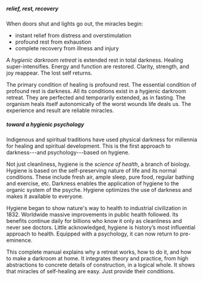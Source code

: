 ##### relief, rest, recovery

When doors shut and lights go out, the miracles begin:

- instant relief from distress and overstimulation
- profound rest from exhaustion
- complete recovery from illness and injury

A _hygienic darkroom retreat_ is extended rest in total darkness. Healing super-intensifies. Energy and function are restored. Clarity, strength, and joy reappear. The lost self returns.

The primary condition of healing is profound rest. The essential condition of profound rest is darkness. All its conditions exist in a hygienic darkroom retreat. They are perfected and temporarily extended, as in fasting. The organism heals itself autonomically of the worst wounds life deals us. The experience and result are reliable miracles.

##### toward a hygienic psychology

Indigenous and spiritual traditions have used physical darkness for millennia for healing and spiritual development. This is the first approach to darkness---and psychology---based on hygiene. 

Not just cleanliness, hygiene is the _science of health_, a branch of biology. Hygiene is based on the self-preserving nature of life and its normal conditions. These include fresh air, ample sleep, pure food, regular bathing and exercise, etc. Darkness enables the application of hygiene to the organic system of the psyche. Hygiene optimizes the use of darkness and makes it available to everyone.

Hygiene began to show nature's way to health to industrial civilization in 1832. Worldwide massive improvements in public health followed. Its benefits continue daily for billions who know it only as cleanliness and never see doctors. Little acknowledged, hygiene is history’s most influential approach to health. Equipped with a psychology, it can now return to pre-eminence.

This complete manual explains why a retreat works, how to do it, and how to make a darkroom at home. It integrates theory and practice, from high abstractions to concrete details of construction, in a logical whole. It shows that miracles of self-healing are easy. Just provide their conditions.
